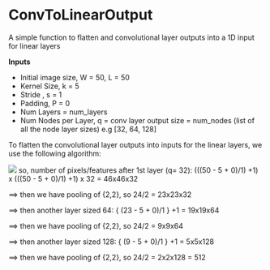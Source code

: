 # ConvToLinearOutput
A simple function to flatten and convolutional layer outputs into a 1D input for linear layers 

**Inputs**
- Initial image size, W = 50, L = 50
- Kernel Size, k = 5
- Stride , s = 1
- Padding, P = 0
- Num Layers = num_layers
- Num Nodes per Layer, q = conv layer output size = num_nodes (list of all the node layer sizes) e.g [32, 64, 128]


To flatten the convolutional layer outputs into inputs for the linear layers, we use the following algorithm:
       

<img src="https://render.githubusercontent.com/render/math?math=O = ({ \frac{(W - k + 2P)}{s} } + 1) *({ \frac{(L - k + 2P)}{s} } + 1)* q">
so, number of pixels/features after 1st layer (q= 32): (((50 - 5 + 0)/1) +1) x (((50 - 5 + 0)/1) +1) x 32 = 46x46x32

==> then we have pooling of {2,2}, so 24/2 = 23x23x32

==> then another layer sized 64: { (23 - 5 + 0)/1 } +1 = 19x19x64

==> then we have pooling of {2,2}, so 24/2 = 9x9x64

==> then another layer sized 128: { (9 - 5 + 0)/1 } +1 = 5x5x128

==> then we have pooling of {2,2}, so 24/2 = 2x2x128 = 512

